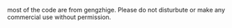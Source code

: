 most of the code are from gengzhige. Please do not disturbute or make any commercial use without permission.
